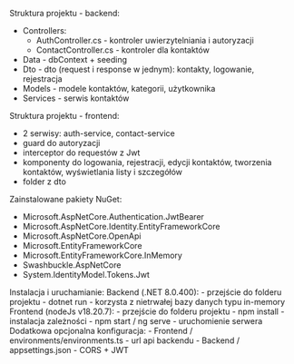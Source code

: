 Struktura projektu - backend:
- Controllers:
	- AuthController.cs - kontroler uwierzytelniania i autoryzacji
	- ContactController.cs - kontroler dla kontaktów
- Data - dbContext + seeding
- Dto - dto (request i response w jednym): kontakty, logowanie, rejestracja
- Models - modele kontaktów, kategorii, użytkownika
- Services - serwis kontaktów

Struktura projektu - frontend:
- 2 serwisy: auth-service, contact-service
- guard do autoryzacji
- interceptor do requestów z Jwt
- komponenty do logowania, rejestracji, edycji kontaktów, tworzenia kontaktów, wyświetlania listy i szczegółów
- folder z dto

Zainstalowane pakiety NuGet:
- Microsoft.AspNetCore.Authentication.JwtBearer
- Microsoft.AspNetCore.Identity.EntityFrameworkCore
- Microsoft.AspNetCore.OpenApi
- Microsoft.EntityFrameworkCore
- Microsoft.EntityFrameworkCore.InMemory
- Swashbuckle.AspNetCore
- System.IdentityModel.Tokens.Jwt

Instalacja i uruchamianie:
	Backend (.NET 8.0.400):
		- przejście do folderu projektu
		- dotnet run
		- korzysta z nietrwałej bazy danych typu in-memory
	Frontend (nodeJs v18.20.7):
		- przejście do folderu projektu
		- npm install - instalacja zależności
		- npm start / ng serve - uruchomienie serwera
	Dodatkowa opcjonalna konfiguracja:
		- Frontend / environments/environments.ts - url api backendu
		- Backend / appsettings.json - CORS + JWT
